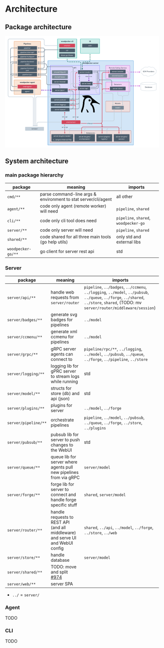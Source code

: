 # Architecture

## Package architecture

![Woodpecker architecture](./woodpecker-architecture.png)

## System architecture

### main package hierarchy

| package            | meaning                                                        | imports                               |
| ------------------ | -------------------------------------------------------------- | ------------------------------------- |
| `cmd/**`           | parse command-line args & environment to stat server/cli/agent | all other                             |
| `agent/**`         | code only agent (remote worker) will need                      | `pipeline`, `shared`                  |
| `cli/**`           | code only cli tool does need                                   | `pipeline`, `shared`, `woodpecker-go` |
| `server/**`        | code only server will need                                     | `pipeline`, `shared`                  |
| `shared/**`        | code shared for all three main tools (go help utils)           | only std and external libs            |
| `woodpecker-go/**` | go client for server rest api                                  | std                                   |

### Server

| package              | meaning                                                                             | imports                                                                                                                                                                                |
| -------------------- | ----------------------------------------------------------------------------------- | -------------------------------------------------------------------------------------------------------------------------------------------------------------------------------------- |
| `server/api/**`      | handle web requests from `server/router`                                            | `pipeline`, `../badges`, `../ccmenu`, `../logging`, `../model`, `../pubsub`, `../queue`, `../forge`, `../shared`, `../store`, `shared`, (TODO: mv `server/router/middleware/session`) |
| `server/badges/**`   | generate svg badges for pipelines                                                   | `../model`                                                                                                                                                                             |
| `server/ccmenu/**`   | generate xml ccmenu for pipelines                                                   | `../model`                                                                                                                                                                             |
| `server/grpc/**`     | gRPC server agents can connect to                                                   | `pipeline/rpc/**`, `../logging`, `../model`, `../pubsub`, `../queue`, `../forge`, `../pipeline`, `../store`                                                                            |
| `server/logging/**`  | logging lib for gPRC server to stream logs while running                            | std                                                                                                                                                                                    |
| `server/model/**`    | structs for store (db) and api (json)                                              | std                                                                                                                                                                                    |
| `server/plugins/**`  | plugins for server                                                                  | `../model`, `../forge`                                                                                                                                                                 |
| `server/pipeline/**` | orchestrate pipelines                                                               | `pipeline`, `../model`, `../pubsub`, `../queue`, `../forge`, `../store`, `../plugins`                                                                                                  |
| `server/pubsub/**`   | pubsub lib for server to push changes to the WebUI                                  | std                                                                                                                                                                                    |
| `server/queue/**`    | queue lib for server where agents pull new pipelines from via gRPC                  | `server/model`                                                                                                                                                                         |
| `server/forge/**`    | forge lib for server to connect and handle forge specific stuff                     | `shared`, `server/model`                                                                                                                                                               |
| `server/router/**`   | handle requests to REST API (and all middleware) and serve UI and WebUI config      | `shared`, `../api`, `../model`, `../forge`, `../store`, `../web`                                                                                                                       |
| `server/store/**`    | handle database                                                                     | `server/model`                                                                                                                                                                         |
| `server/shared/**`   | TODO: move and split [#974](https://github.com/woodpecker-ci/woodpecker/issues/974) |                                                                                                                                                                                        |
| `server/web/**`      | server SPA                                                                          |                                                                                                                                                                                        |

- `../` = `server/`

### Agent

TODO

### CLI

TODO
